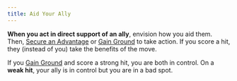 ```yaml
---
title: Aid Your Ally
---
```


**When you act in direct support of an ally**, envision how you aid them. Then, [Secure an Advantage](/moves/adventure/secure_an_advantage) or [Gain Ground](/moves/combat/gain_ground) to take action. If you score a hit, they (instead of you) take the benefits of the move.

If you [Gain Ground](/moves/combat/gain_ground) and score a strong hit, you are both in control. On a **weak hit**, your ally is in control but you are in a bad spot.
